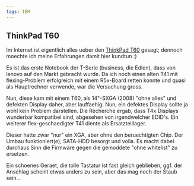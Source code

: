 ```yaml
---
tags: IBM
---
```

## ThinkPad T60
Im Internet ist eigentlich alles ueber den [ThinkPad T60](http://thinkwiki.de/T60) gesagt; dennoch moechte ich meine Erfahrungen damit hier kundtun :)

Es ist das erste Notebook der T-Serie (business, die Edlen), dass von lenovo auf den Markt gebracht wurde. Da ich noch einen alten T41 mit flexing-Problem erfolgreich mit einem R5x-Board retten konnte und quasi als Hauptrechner verwende, war die Versuchung gross.

Nun, diese kam mit einem T60, als 14"-SXGA (2008) "ohne alles" und defekten Display daher, aber lauffaehig. Nun, ein defektes Display sollte ja wohl kein Problem darstellen. Die Recherche ergab, dass T4x Displays wunderbar kompatibel sind, abgesehen von irgendwelcher EDID's. Ein weiterer flex-geschaedigter T41 diente als Ersatzteillager.

Dieser hatte zwar "nur" ein XGA, aber ohne den beruechtigten Chip. Der Umbau funktioniert(e); SATA-HDD besorgt und voila. Es macht dabei durchaus Sinn die Firmware gegen die gemoddete "ohne whitelist" zu ersetzen.

Ein schoenes Geraet, die tolle Tastatur ist fast gleich geblieben, ggf. der Anschlag scheint etwas anders zu sein, aber das mag noch der Staub sein...
